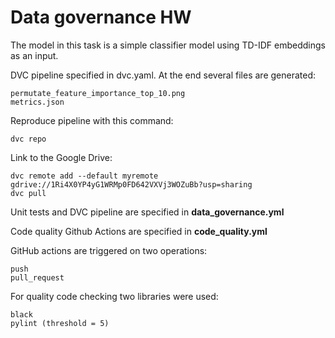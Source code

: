 
# Data governance HW
The model in this task is a simple classifier model using TD-IDF embeddings as an input.

DVC pipeline specified in dvc.yaml. At the end several files are generated:

    permutate_feature_importance_top_10.png
    metrics.json

Reproduce pipeline with this command:

    dvc repo

Link to the Google Drive:

    dvc remote add --default myremote gdrive://1Ri4X0YP4yG1WRMp0FD642VXVj3WOZuBb?usp=sharing 
    dvc pull 
Unit tests and DVC pipeline are specified in  **data_governance.yml**

Code quality Github Actions are specified in  **code_quality.yml**

GitHub actions are triggered on two operations:

    push
    pull_request

For quality code checking two libraries were used:

    black
    pylint (threshold = 5)

